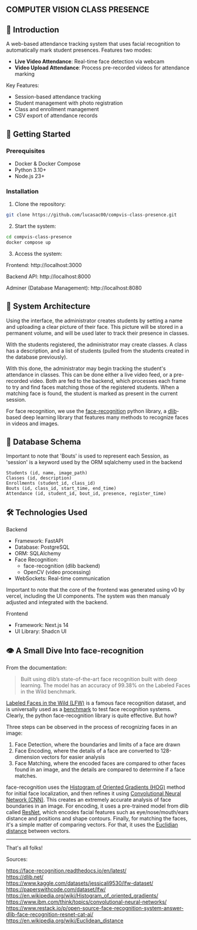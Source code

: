## COMPUTER VISION CLASS PRESENCE

## 📖 Introduction
A web-based attendance tracking system that uses facial recognition to automatically mark student presences. Features two modes:
- **Live Video Attendance**: Real-time face detection via webcam
- **Video Upload Attendance**: Process pre-recorded videos for attendance marking

Key Features:
- Session-based attendance tracking
- Student management with photo registration
- Class and enrollment management
- CSV export of attendance records

## 🚀 Getting Started

### Prerequisites
- Docker & Docker Compose
- Python 3.10+
- Node.js 23+

### Installation
1. Clone the repository:
```bash
git clone https://github.com/lucasac00/compvis-class-presence.git
```
2. Start the system:
```bash
cd compvis-class-presence
docker compose up
```
3. Access the system:

Frontend: http://localhost:3000

Backend API: http://localhost:8000

Adminer (Database Management): http://localhost:8080

## 🧠 System Architecture

Using the interface, the administrator creates students by setting a name and uploading a clear picture of their face. This picture will be stored in a permanent volume, and will be used later to track their presence in classes.

With the students registered, the administrator may create classes. A class has a description, and a list of students (pulled from the students created in the database previously).

With this done, the administrator may begin tracking the student's attendance in classes. This can be done either a live video feed, or a pre-recorded video. Both are fed to the backend, which processes each frame to try and find faces matching those of the registered students. When a matching face is found, the student is marked as present in the current session.

For face recognition, we use the [face-recognition](https://face-recognition.readthedocs.io/en/latest/face_recognition.html?highlight=face_encodings#face_recognition.api.face_encodings) python library, a [dlib](https://dlib.net/)-based deep learning library that features many methods to recognize faces in videos and images.

## 💾 Database Schema
Important to note that 'Bouts' is used to represent each Session, as 'session' is a keyword used by the ORM sqlalchemy used in the backend
```
Students (id, name, image_path)
Classes (id, description)
Enrollments (student_id, class_id)
Bouts (id, class_id, start_time, end_time)
Attendance (id, student_id, bout_id, presence, register_time)
```

## 🛠️ Technologies Used
Backend
- Framework: FastAPI
- Database: PostgreSQL
- ORM: SQLAlchemy
- Face Recognition:
    - face-recognition (dlib backend)
    - OpenCV (video processing)
- WebSockets: Real-time communication

Important to note that the core of the frontend was generated using v0 by vercel, including the UI components. The system was then manualy adjusted and integrated with the backend.

Frontend

- Framework: Next.js 14
- UI Library: Shadcn UI

## 👁️ A Small Dive Into face-recognition

From the documentation:
> Built using dlib’s state-of-the-art face recognition
built with deep learning. The model has an accuracy of 99.38% on the
Labeled Faces in the Wild benchmark.

[Labeled Faces in the Wild (LFW)](https://www.kaggle.com/datasets/jessicali9530/lfw-dataset) is a famous face recognition dataset, and is universally used as a [benchmark](https://paperswithcode.com/dataset/lfw) to test face recognition systems. Clearly, the python face-recognition library is quite effective. But how?

Three steps can be observed in the process of recognizing faces in an image:
1. Face Detection, where the boundaries and limits of a face are drawn
2. Face Encoding, where the details of a face are converted to 128-dimension vectors for easier analysis
3. Face Matching, where the encoded faces are compared to other faces found in an image, and the details are compared to determine if a face matches.

face-recognition uses the [Histogram of Oriented Gradients (HOG)](https://en.wikipedia.org/wiki/Histogram_of_oriented_gradients) method for initial face localization, and then refines it using [Convolutional Neural Network (CNN)](https://www.ibm.com/think/topics/convolutional-neural-networks). This creates an extremely accurate analysis of face boundaries in an image. For encoding, it uses a pre-trained model from dlib called [ResNet](https://www.restack.io/p/open-source-face-recognition-system-answer-dlib-face-recognition-resnet-cat-ai), which encodes facial features such as eye/nose/mouth/ears distance and positions and shape contours. Finally, for matching the faces, it's a simple matter of comparing vectors. For that, it uses the [Euclidian distance](https://en.wikipedia.org/wiki/Euclidean_distance) between vectors.

--------------------
That's all folks!

Sources:

https://face-recognition.readthedocs.io/en/latest/ \
https://dlib.net/ \
https://www.kaggle.com/datasets/jessicali9530/lfw-dataset/ \
https://paperswithcode.com/dataset/lfw/ \
https://en.wikipedia.org/wiki/Histogram_of_oriented_gradients/ \
https://www.ibm.com/think/topics/convolutional-neural-networks/ \
https://www.restack.io/p/open-source-face-recognition-system-answer-dlib-face-recognition-resnet-cat-ai/ \
https://en.wikipedia.org/wiki/Euclidean_distance
